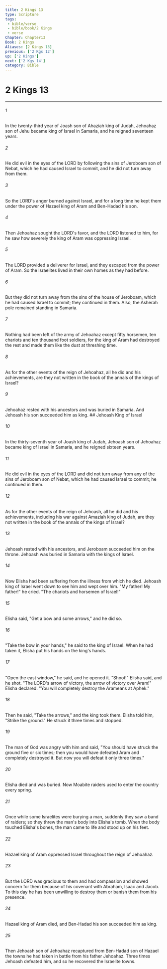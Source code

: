 ```yaml
---
title: 2 Kings 13
type: Scripture
tags:
 - bible/verse
 - bible/book/2 Kings
 - verse
Chapter: Chapter13
Book: 2 Kings
Aliases: [2 Kings 13]
previous: ['2 Kgs 12']
up: ['2 Kings']
next: ['2 Kgs 14']
category: Bible
---
```

# 2 Kings 13

***


###### 1 
In the twenty-third year of Joash son of Ahaziah king of Judah, Jehoahaz son of Jehu became king of Israel in Samaria, and he reigned seventeen years. 

###### 2 
He did evil in the eyes of the LORD by following the sins of Jeroboam son of Nebat, which he had caused Israel to commit, and he did not turn away from them. 

###### 3 
So the LORD's anger burned against Israel, and for a long time he kept them under the power of Hazael king of Aram and Ben-Hadad his son. 

###### 4 
Then Jehoahaz sought the LORD's favor, and the LORD listened to him, for he saw how severely the king of Aram was oppressing Israel. 

###### 5 
The LORD provided a deliverer for Israel, and they escaped from the power of Aram. So the Israelites lived in their own homes as they had before. 

###### 6 
But they did not turn away from the sins of the house of Jeroboam, which he had caused Israel to commit; they continued in them. Also, the Asherah pole remained standing in Samaria. 

###### 7 
Nothing had been left of the army of Jehoahaz except fifty horsemen, ten chariots and ten thousand foot soldiers, for the king of Aram had destroyed the rest and made them like the dust at threshing time. 

###### 8 
As for the other events of the reign of Jehoahaz, all he did and his achievements, are they not written in the book of the annals of the kings of Israel? 

###### 9 
Jehoahaz rested with his ancestors and was buried in Samaria. And Jehoash his son succeeded him as king. ## Jehoash King of Israel 

###### 10 
In the thirty-seventh year of Joash king of Judah, Jehoash son of Jehoahaz became king of Israel in Samaria, and he reigned sixteen years. 

###### 11 
He did evil in the eyes of the LORD and did not turn away from any of the sins of Jeroboam son of Nebat, which he had caused Israel to commit; he continued in them. 

###### 12 
As for the other events of the reign of Jehoash, all he did and his achievements, including his war against Amaziah king of Judah, are they not written in the book of the annals of the kings of Israel? 

###### 13 
Jehoash rested with his ancestors, and Jeroboam succeeded him on the throne. Jehoash was buried in Samaria with the kings of Israel. 

###### 14 
Now Elisha had been suffering from the illness from which he died. Jehoash king of Israel went down to see him and wept over him. "My father! My father!" he cried. "The chariots and horsemen of Israel!" 

###### 15 
Elisha said, "Get a bow and some arrows," and he did so. 

###### 16 
"Take the bow in your hands," he said to the king of Israel. When he had taken it, Elisha put his hands on the king's hands. 

###### 17 
"Open the east window," he said, and he opened it. "Shoot!" Elisha said, and he shot. "The LORD's arrow of victory, the arrow of victory over Aram!" Elisha declared. "You will completely destroy the Arameans at Aphek." 

###### 18 
Then he said, "Take the arrows," and the king took them. Elisha told him, "Strike the ground." He struck it three times and stopped. 

###### 19 
The man of God was angry with him and said, "You should have struck the ground five or six times; then you would have defeated Aram and completely destroyed it. But now you will defeat it only three times." 

###### 20 
Elisha died and was buried. Now Moabite raiders used to enter the country every spring. 

###### 21 
Once while some Israelites were burying a man, suddenly they saw a band of raiders; so they threw the man's body into Elisha's tomb. When the body touched Elisha's bones, the man came to life and stood up on his feet. 

###### 22 
Hazael king of Aram oppressed Israel throughout the reign of Jehoahaz. 

###### 23 
But the LORD was gracious to them and had compassion and showed concern for them because of his covenant with Abraham, Isaac and Jacob. To this day he has been unwilling to destroy them or banish them from his presence. 

###### 24 
Hazael king of Aram died, and Ben-Hadad his son succeeded him as king. 

###### 25 
Then Jehoash son of Jehoahaz recaptured from Ben-Hadad son of Hazael the towns he had taken in battle from his father Jehoahaz. Three times Jehoash defeated him, and so he recovered the Israelite towns. 
